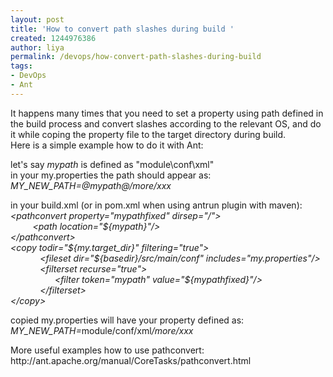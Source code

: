 ```yaml
---
layout: post
title: 'How to convert path slashes during build '
created: 1244976386
author: liya
permalink: /devops/how-convert-path-slashes-during-build
tags:
- DevOps
- Ant
---
```

<p>It happens many times that you need to set a property using path defined in the build process and convert slashes according to the relevant OS, and do it while coping the property file to the target directory during build.<br />
Here is a simple example how to do it with Ant:</p>
<p>let's say <em>mypath </em>is defined as &quot;module\conf\xml&quot;<br />
in your my.properties the path should appear as:<em><br />
MY_NEW_PATH=@<em>mypath</em>@/more/xxx</em></p>
<p>in your build.xml (or in pom.xml when using antrun plugin with maven):<br />
<em>&lt;pathconvert property=&quot;mypathfixed&quot; dirsep=&quot;/&quot;&gt;<br />
&nbsp;&nbsp; &nbsp;&nbsp;&nbsp; &nbsp; &lt;path location=&quot;${mypath}&quot;/&gt;<br />
&lt;/pathconvert&gt;<br />
&lt;copy todir=&quot;${my.target_dir}&quot; filtering=&quot;true&quot;&gt;<br />
&nbsp;&nbsp;&nbsp;&nbsp;&nbsp;&nbsp;&nbsp;&nbsp;&nbsp;&nbsp;&nbsp; &lt;fileset dir=&quot;${basedir}/src/main/conf&quot; includes=&quot;my.properties&quot;<em>/&gt;</em><br />
&nbsp;&nbsp; &nbsp;&nbsp;&nbsp; &nbsp;&nbsp;&nbsp;&nbsp; &lt;filterset recurse=&quot;true&quot;&gt;<br />
&nbsp;&nbsp; &nbsp;&nbsp;&nbsp; &nbsp;&nbsp;&nbsp; &nbsp;&nbsp;&nbsp; &nbsp;&nbsp; &lt;filter token=&quot;mypath&quot; value=&quot;${mypathfixed}&quot;/&gt;<br />
&nbsp;&nbsp;&nbsp;&nbsp;&nbsp;&nbsp;&nbsp;&nbsp;&nbsp;&nbsp;&nbsp; &lt;/filterset&gt;<br />
&lt;/copy&gt;</em></p>
<p>copied my.properties will have your property defined as:<em><br />
MY_NEW_PATH=</em>module/conf/xml<em>/more/xxx</em></p>
<p>More useful examples how to use pathconvert: http://ant.apache.org/manual/CoreTasks/pathconvert.html</p>
